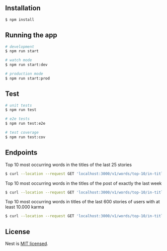 ## Installation

```bash
$ npm install
```

## Running the app

```bash
# development
$ npm run start

# watch mode
$ npm run start:dev

# production mode
$ npm run start:prod
```

## Test

```bash
# unit tests
$ npm run test

# e2e tests
$ npm run test:e2e

# test coverage
$ npm run test:cov
```

## Endpoints

Top 10 most occurring words in the titles of the last 25 stories
```bash
$ curl --location --request GET 'localhost:3000/v1/words/top-10/in-titles-last'
```

Top 10 most occurring words in the titles of the post of exactly the last week
```bash
$ curl --location --request GET 'localhost:3000/v1/words/top-10/in-titles-last-week'
```

Top 10 most occurring words in titles of the last 600 stories of users with at least 10.000 karma
```bash
$ curl --location --request GET 'localhost:3000/v1/words/top-10/in-titles-last-600'
```

## License

Nest is [MIT licensed](LICENSE).
